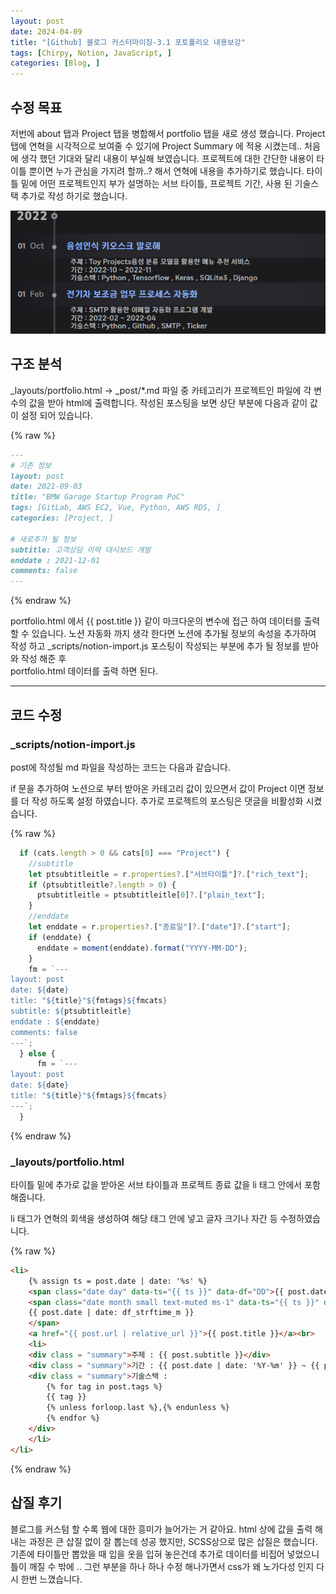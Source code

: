 ```yaml
---
layout: post
date: 2024-04-09
title: "[Github] 블로그 커스터마이징-3.1 포토폴리오 내용보강"
tags: [Chirpy, Notion, JavaScript, ]
categories: [Blog, ]
---
```

## 수정 목표


저번에 about 탭과 Project 탭을 병합해서 portfolio 탭을 새로 생성 했습니다.
Project 탭에 연혁을 시각적으로 보여줄 수 있기에 Project Summary 에 적용 시켰는데.. 
처음에 생각 했던 기대와 달리 내용이 부실해 보였습니다.  프로젝트에 대한 간단한 내용이
타이틀 뿐이면 누가 관심을 가지려 할까..? 해서 연혁에 내용을 추가하기로 했습니다.
타이틀 밑에 어떤 프로젝트인지 부가 설명하는 서브 타이틀, 프로젝트 기간, 사용 된 기술스택
추가로 작성 하기로 했습니다. 



![0](/assets/img/2024-04-09-[Github]-블로그-커스터마이징-3.1-포토폴리오-내용보강.md/0.png)


## 구조 분석


_layouts/portfolio.html → _post/*.md 파일 중 카테고리가 프로젝트인 파일에 각 변수의 값을 받아 html에 출력합니다. 
작성된 포스팅을 보면  상단 부분에 다음과 같이 값이 설정 되어 있습니다.


{% raw %}
```markdown
---
# 기존 정보
layout: post
date: 2021-09-03
title: "BMW Garage Startup Program PoC"
tags: [GitLab, AWS EC2, Vue, Python, AWS RDS, ]
categories: [Project, ]

# 새로추가 될 정보 
subtitle: 고객상담 이력 대시보드 개발
enddate : 2021-12-01
comments: false
---
```
{% endraw %}


portfolio.html 에서 {{ post.title }} 같이 마크다운의 변수에 접근 하여 데이터를 출력 할 수 있습니다.
노션 자동화 까지 생각 한다면 노션에 추가될 정보의 속성을 추가하여 작성 하고 
_scripts/notion-import.js 포스팅이 작성되는 부분에 추가 될 정보를 받아와 작성 해준 후  
portfolio.html 데이터를 출력 하면 된다.


---


## 코드 수정


### _scripts/notion-import.js


post에 작성될 md 파일을 작성하는 코드는 다음과 같습니다. 


if 문을 추가하여 노션으로 부터 받아온 카테고리 값이 있으면서 값이 Project 이면 
정보를 더 작성 하도록 설정 하였습니다.
추가로 프로젝트의 포스팅은 댓글을 비활성화 시켰습니다.


{% raw %}
```javascript
  if (cats.length > 0 && cats[0] === "Project") {
    //subtitle
    let ptsubtitleitle = r.properties?.["서브타이틀"]?.["rich_text"];
    if (ptsubtitleitle?.length > 0) {
      ptsubtitleitle = ptsubtitleitle[0]?.["plain_text"];
    }
    //enddate
    let enddate = r.properties?.["종료일"]?.["date"]?.["start"];
    if (enddate) {
      enddate = moment(enddate).format("YYYY-MM-DD");
    }
    fm = `---
layout: post
date: ${date}
title: "${title}"${fmtags}${fmcats}
subtitle: ${ptsubtitleitle}
enddate : ${enddate}
comments: false
---`;
  } else {
      fm = `---
layout: post
date: ${date}
title: "${title}"${fmtags}${fmcats}
---`;
  }
```
{% endraw %}


### _layouts/portfolio.html


타이틀 밑에 추가로 값을 받아온 서브 타이틀과 프로젝트 종료 값을 li 태그 안에서 포함 해줍니다.


li 태그가 연혁의 회색을 생성하여 해당 태그 안에 넣고 글자 크기나 자간 등 수정하였습니다.


{% raw %}
```html
<li>
	{% assign ts = post.date | date: '%s' %}
	<span class="date day" data-ts="{{ ts }}" data-df="DD">{{ post.date | date: '%d' }}</span>
	<span class="date month small text-muted ms-1" data-ts="{{ ts }}" data-df="{{ df_dayjs_m }}">
	{{ post.date | date: df_strftime_m }}
	</span>
	<a href="{{ post.url | relative_url }}">{{ post.title }}</a><br>
	<li>
	<div class = "summary">주제 : {{ post.subtitle }}</div>
	<div class = "summary">기간 : {{ post.date | date: '%Y-%m' }} ~ {{ post.enddate | date: '%Y-%m'}}</div>
	<div class = "summary">기술스택 : 
		{% for tag in post.tags %}
		{{ tag }}
		{% unless forloop.last %},{% endunless %}
		{% endfor %}
	</div>
	</li>
</li>
```
{% endraw %}


## 삽질 후기


블로그를 커스텀 할 수록 웹에 대한 흥미가 늘어가는 거 같아요. html 상에 값을 출력 해내는 과정은
큰 삽질 없이 잘 뽑는데 성공 했지만, SCSS상으로 많은 삽질은 했습니다. 기존에 타이틀만 뽑았을 때 
입을 옷을 입혀 놓은건데 추가로 데이터를 비집어 넣었으니 틀이 깨질 수 밖에 ..
그런 부분을 하나 하나 수정 해나가면서 css가 왜 노가다성 인지 다시 한번 느꼈습니다.

